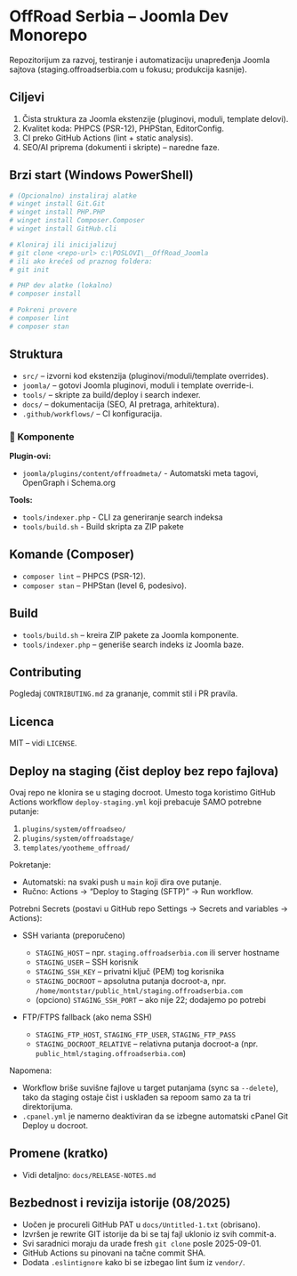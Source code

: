 # OffRoad Serbia – Joomla Dev Monorepo

Repozitorijum za razvoj, testiranje i automatizaciju unapređenja Joomla sajtova (staging.offroadserbia.com u fokusu; produkcija kasnije).

## Ciljevi

1. Čista struktura za Joomla ekstenzije (pluginovi, moduli, template delovi).
2. Kvalitet koda: PHPCS (PSR-12), PHPStan, EditorConfig.
3. CI preko GitHub Actions (lint + static analysis).
4. SEO/AI priprema (dokumenti i skripte) – naredne faze.

## Brzi start (Windows PowerShell)

```powershell
# (Opcionalno) instaliraj alatke
# winget install Git.Git
# winget install PHP.PHP
# winget install Composer.Composer
# winget install GitHub.cli

# Kloniraj ili inicijalizuj
# git clone <repo-url> c:\POSLOVI\__OffRoad_Joomla
# ili ako krećeš od praznog foldera:
# git init

# PHP dev alatke (lokalno)
# composer install

# Pokreni provere
# composer lint
# composer stan
```

## Struktura

- `src/` – izvorni kod ekstenzija (pluginovi/moduli/template overrides).
- `joomla/` – gotovi Joomla pluginovi, moduli i template override-i.
- `tools/` – skripte za build/deploy i search indexer.
- `docs/` – dokumentacija (SEO, AI pretraga, arhitektura).
- `.github/workflows/` – CI konfiguracija.

### 🔌 Komponente

**Plugin-ovi:**

- `joomla/plugins/content/offroadmeta/` - Automatski meta tagovi, OpenGraph i Schema.org

**Tools:**

- `tools/indexer.php` - CLI za generiranje search indeksa
- `tools/build.sh` - Build skripta za ZIP pakete

## Komande (Composer)

- `composer lint` – PHPCS (PSR-12).
- `composer stan` – PHPStan (level 6, podesivo).

## Build

- `tools/build.sh` – kreira ZIP pakete za Joomla komponente.
- `tools/indexer.php` – generiše search indeks iz Joomla baze.

## Contributing

Pogledaj `CONTRIBUTING.md` za grananje, commit stil i PR pravila.

## Licenca

MIT – vidi `LICENSE`.

## Deploy na staging (čist deploy bez repo fajlova)

Ovaj repo ne klonira se u staging docroot. Umesto toga koristimo GitHub Actions workflow `deploy-staging.yml` koji prebacuje SAMO potrebne putanje:

1. `plugins/system/offroadseo/`
2. `plugins/system/offroadstage/`
3. `templates/yootheme_offroad/`

Pokretanje:

- Automatski: na svaki push u `main` koji dira ove putanje.
- Ručno: Actions → “Deploy to Staging (SFTP)” → Run workflow.

Potrebni Secrets (postavi u GitHub repo Settings → Secrets and variables → Actions):

- SSH varianta (preporučeno)

  - `STAGING_HOST` – npr. `staging.offroadserbia.com` ili server hostname
  - `STAGING_USER` – SSH korisnik
  - `STAGING_SSH_KEY` – privatni ključ (PEM) tog korisnika
  - `STAGING_DOCROOT` – apsolutna putanja docroot-a, npr. `/home/montstar/public_html/staging.offroadserbia.com`
  - (opciono) `STAGING_SSH_PORT` – ako nije 22; dodajemo po potrebi

- FTP/FTPS fallback (ako nema SSH)
  - `STAGING_FTP_HOST`, `STAGING_FTP_USER`, `STAGING_FTP_PASS`
  - `STAGING_DOCROOT_RELATIVE` – relativna putanja docroot-a (npr. `public_html/staging.offroadserbia.com`)

Napomena:

- Workflow briše suvišne fajlove u target putanjama (sync sa `--delete`), tako da staging ostaje čist i usklađen sa repoom samo za ta tri direktorijuma.
- `.cpanel.yml` je namerno deaktiviran da se izbegne automatski cPanel Git Deploy u docroot.

## Promene (kratko)

- Vidi detaljno: `docs/RELEASE-NOTES.md`

## Bezbednost i revizija istorije (08/2025)

- Uočen je procureli GitHub PAT u `docs/Untitled-1.txt` (obrisano).
- Izvršen je rewrite GIT istorije da bi se taj fajl uklonio iz svih commit-a.
- Svi saradnici moraju da urade fresh `git clone` posle 2025-09-01.
- GitHub Actions su pinovani na tačne commit SHA.
- Dodata `.eslintignore` kako bi se izbegao lint šum iz `vendor/`.
